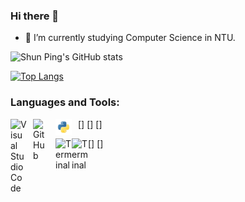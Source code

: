 ### Hi there 👋

- 🌱 I’m currently studying Computer Science in NTU.

![Shun Ping's GitHub stats](https://github-readme-stats.vercel.app/api?username=shunpingong&\&hide=stars,prs,issues&theme=blue-green&show_icons=true)

[![Top Langs](https://github-readme-stats.vercel.app/api/top-langs/?username=shunpingong&hide_progress=true&theme=dark)](https://github.com/shunpingong/github-readme-stats)


### Languages and Tools:
[<img align="left" alt="Visual Studio Code" width="26px" src="https://cdn.jsdelivr.net/gh/devicons/devicon/icons/vscode/vscode-original.svg" style="padding-right:10px;" />]
[<img align="left" alt="GitHub" width="26px" src="https://user-images.githubusercontent.com/3369400/139447912-e0f43f33-6d9f-45f8-be46-2df5bbc91289.png" style="padding-right:10px;" />]
[<img align="left" alt="Python" width="26px" src="https://raw.githubusercontent.com/github/explore/80688e429a7d4ef2fca1e82350fe8e3517d3494d/topics/python/python.png" style="padding-right:10px;" />]

[<img align="left" alt="Terminal" width="26px" src="./img/terminal-light.svg" />]
[<img align="left" alt="Terminal" width="26px" src="./img/terminal-dark.svg" />]
<!--
**shunpingong/shunpingong** is a ✨ _special_ ✨ repository because its `README.md` (this file) appears on your GitHub profile.

Here are some ideas to get you started:

